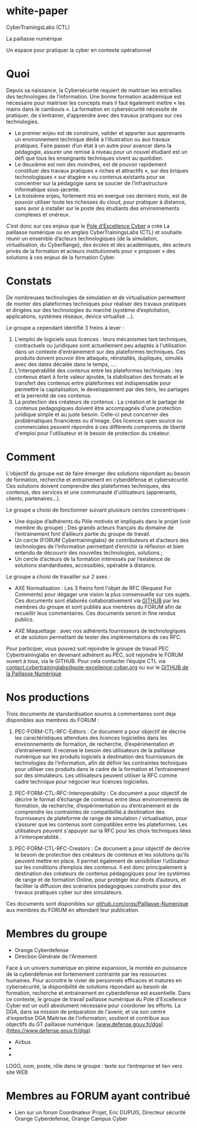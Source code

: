 # white-paper
CyberTrainingsLabs (CTL)

La paillasse numérique

Un espace pour pratiquer la cyber en contexte opérationnel

# Quoi
Depuis sa naissance, la Cybersécurité requiert de maitriser les entrailles des technologies de l’information. Une bonne formation académique est nécessaire pour maitriser les concepts mais il faut également mettre « les mains dans le cambouis ». La formation en cybersécurité nécessite de pratiquer, de s’entrainer, d’apprendre avec des travaux pratiques sur ces technologies. 
 - Le premier enjeu est de construire, valider et apporter aux apprenants un environnement technique dédié à l’illustration ou aux travaux pratiques. Faire passer d’un état à un autre pour avancer dans la pédagogie, assurer une remise à niveau pour un nouvel étudiant est un défi que tous les enseignants techniques vivent au quotidien.
 - Le deuxième est non des moindres, est de pouvoir rapidement constituer des travaux pratiques « riches et attractifs », sur des briques technologiques « sur étagère » ou contenus existants pour se concentrer sur la pédagogie sans se soucier de l’infrastructure informatique sous-jacente.
 - Le troisième enjeu, fortement mis en exergue ces derniers mois, est de pouvoir utiliser toute les richesses du cloud, pour pratiquer à distance, sans avoir à installer sur le poste des étudiants des environnements complexes et onéreux.

C’est donc sur ces enjeux que le [Pole d'Excellence Cyber](https://www.pole-excellence-cyber.org) a crée La paillasse numérique ou en anglais CyberTrainingsLabs (CTL) et souhaite réunir un ensemble d’acteurs technologiques (de la simulation, virtualisation, du CyberRange), des écoles et des académiques, des acteurs privés de la formation et acteurs institutionnels pour « proposer » des solutions à ces enjeux de la formation Cyber.

# Constats
De nombreuses technologies de simulation et de virtualisation permettent de monter des plateformes techniques pour réaliser des travaux pratiques et dirigées sur des technologies du marché (système d’exploitation, applications, systèmes réseaux, device virtualisé …). 

Le groupe a cependant identifié 3 freins à lever :
1. 	L'emploi de logiciels sous licences : leurs mécanismes tant techniques, contractuels ou juridiques sont actuellement peu adaptés à l'utilisation dans un contexte d'entrainement sur des plateformes techniques. Ces produits doivent pouvoir être attaqués, réinstallés, dupliqués, simulés avec des dates décalée dans le temps, ….
2. 	L’interopérabilité des contenus entre les plateformes techniques : les contenus étant à forte valeur ajoutée, la stabilisation des formats et le transfert des contenus entre plateformes est indispensable pour permettre la capitalisation, le developpement par des tiers, les partages et la perrenité de ces contenus.
3. 	La protection des créateurs de contenus : La création et le partage de contenus pedagogiques doivent être accompagnés d'une protection juridique simple et au juste besoin. Celle-ci peut concerner des problématiques financières ou d'image. Des licences open source ou commerciales peuvent répondre à ces différents compromis de liberté d'emploi pour l'utilisateur et le besoin de protection du créateur.

# Comment
L'objectif du groupe est de faire émerger des solutions répondant au besoin de formation, recherche et entrainement en cyberdéfense et cybersécurité. Ces solutions doivent comprendre des plateformes techniques, des contenus, des services et une communauté d'utilisateurs (apprenants, clients, partenaires…).

Le groupe a choisi de fonctionner suivant plusieurs cercles concentriques :
 - 	Une équipe d’adhérents du Pôle motivés et impliqués dans le projet (voir membre du groupe) ; Des grands acteurs français du domaine de l’entrainement font d’ailleurs partie du groupe de travail.
 - 	Un cercle (FORUM Cybertraininglabs) de contributeurs et d’acteurs des technologies de l’information permettant d’enrichir la réflexion et bien entendu de découvrir des nouvelles technologies, solutions.;
 - 	Un cercle d’acteurs de la formation intéressés par l’existence de solutions standardisées, accessibles, opérable à distance.

Le groupe a choisi de travailler sur 2 axes : 
 - AXE Normalisation : Les 3 freins font l'objet de RFC (Request For Comments) pour dégager une vision la plus consensuelle sur ces sujets. Ces documents sont élaborés collaborativement via [GITHUB](https://github.com/orgs/Paillasse-Numerique) par les membres du groupe et sont publiés aux membres du FORUM afin de recueillir leus commentaires. Ces documents seront in fine rendus publics.

 - AXE Maquettage : avec nos adhérents fournisseurs de technologiques et de solution permettant de tester des implémentations de ces RFC.

Pour participer, vous pouvez soit rejoindre le groupe de travail PEC Cybertraininglabs en devenant adhérent au PEC, soit rejoindre le FORUM ouvert à tous, via le GITHUB. Pour cela contacter l’équipe CTL via [contact.cybertraininglabs@pole-excellence-cyber.org](mailto:contact.cybertraininglabs@pole-excellence-cyber.org) ou sur le [GITHUB de la Paillasse Numérique](https://github.com/orgs/Paillasse-Numerique)
# Nos productions 
Trois documents de standardisation soumis à commentaires sont deja disponibles aux membres du FORUM :
1. 	PEC-FORM-CTL-RFC-Editors : Ce document a pour objectif de décrire les caractéristiques attendues des licences logicielles dans les environnements de formation, de recherche, d’expérimentation et d’entrainement. Il recense le besoin des utilisateurs de la paillasse numérique sur les produits logiciels à destination des fournisseurs de technologies de l’information, afin de définir les contraintes techniques pour utiliser ces produits dans le cadre de la formation et l’entrainement sur des simulateurs. Les utilisateurs peuvent utiliser la RFC comme cadre technique pour négocier leur licences logicielles.

2. 	PEC-FORM-CTL-RFC-Interoperability : Ce document a pour objectif de décrire le format d’échange de contenus entre deux environnements de formation, de recherche, d’expérimentation ou d’entrainement et de comprendre les contraintes de compatibilité.à destination des fournisseurs de plateforme de range de simulation / virtualisation, pour s’assurer que les contenus sont compatibles entre les plateformes. Les utilisateurs peuvent s'appuyer sur la RFC pour les choix techniques liées à l'interoperabilité..

3. 	PEC-FORM-CTL-RFC-Creators : Ce document a pour objectif de décrire le besoin de protection des créateurs de contenus et les solutions qu’ils peuvent mettre en place. Il permet également de sensibiliser l’utilisateur sur les conditions d’emplois des contenus. Il est donc principalement à destination des créateurs de contenus pédagogiques pour les systèmes de range et de formation Online, pour protéger leur droits d’auteurs, et faciliter la diffusion des scénarios pédagogiques construits pour des travaux pratiques cyber sur des simulateurs.

Ces documents sont disponibles sur [github.com/orgs/Paillasse-Numerique](https://github.com/orgs/Paillasse-Numerique) aux membres du FORUM en attendant leur publication.
# Membres du groupe
 - 	Orange Cyberdefense
 - 	Direction Générale de l'Armement

Face à un univers numérique en pleine expansion, la montée en puissance de la cyberdéfense est fortemement contrainte par les ressources humaines. Pour accroitre le vivier de personnels efficaces et matures en cybersécurité, la disponibilité de solutions répondant au besoin de formation, recherche et entrainement en cyberdefense est essentielle. Dans ce contexte, le groupe de travail paillasse numérique du Pole d'Excellence Cyber est un outil absolument nécessaire pour coordoner les efforts. La DGA, dans sa mission de préparation de l'avenir, et via son centre d'expertise DGA Maitrise de l'information, soutient et contribue aux objectifs du GT paillasse numérique.
[www.defense.gouv.fr/dga](https://www.defense.gouv.fr/dga)
 - 	Airbus
 - 	
 - 	
 LOGO, nom, poste, rôle dans le groupe : texte sur l’entreprise et lien vers site WEB
# Membres au FORUM ayant contribué
 - 	Lien sur un forum
Coordinateur Projet, Eric DUPUIS, Directeur sécurité Orange Cyberdefense, Orange Campus Cyber

